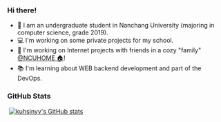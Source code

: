 
### Hi there!

+ 🎒 I am an undergraduate student in Nanchang University (majoring in computer science, grade 2019).
+ 💻 I'm working on some private projects for my school.
+ 👬 I'm working on Internet projects with friends in a cozy "family" [@NCUHOME 🏠](https://github.com/ncuhome)!
+ 📚 I'm learning about WEB backend development and part of the DevOps.

### GitHub Stats

&nbsp;[![kuhsinyv's GitHub stats](https://github-readme-stats.vercel.app/api?username=kuhsinyv&count_private=true&show_icons=true)](https://github-readme-stats.vercel.app/api?username=kuhsinyv&count_private=true&show_icons=true)
